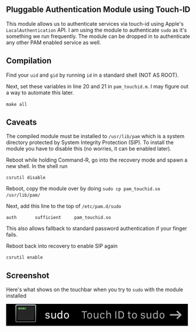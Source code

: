 Pluggable Authentication Module using Touch-ID
----------------------------------------------

This module allows us to authenticate services via touch-id using Apple's
`LocalAuthentication` API. I am using the module to authenticate `sudo` as it's
something we run frequently. The module can be dropped in to authenticate any
other PAM enabled service as well.

Compilation
-----------

Find your `uid` and `gid` by running `id` in a standard shell (NOT AS ROOT).

Next, set these variables in line 20 and 21 in `pam_touchid.m`. I may figure out
a way to automate this later.

`make all`

Caveats
------- 

The compiled module must be installed to `/usr/lib/pam` which is a system
directory protected by System Integrity Protection (SIP). To install the module
you have to disable this (no worries, it can be enabled later).

Reboot while holding Command-R, go into the recovery mode and spawn a new shell.
In the shell run 

```
csrutil disable
```

Reboot, copy the module over by doing `sudo cp pam_touchid.so /usr/lib/pam/`

Next, add this line to the top of `/etc/pam.d/sudo` 

```
auth       sufficient     pam_touchid.so
```

This also allows fallback to standard password authentication if your finger
fails.

Reboot back into recovery to enable SIP again

```
csrutil enable
```

Screenshot
----------


Here's what shows on the touchbar when you try to `sudo` with the module
installed

![Touchbar screenshot](tscrot.png)

